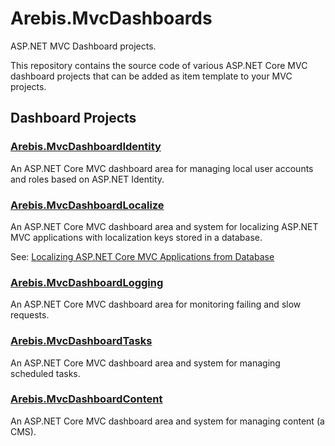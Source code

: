 
# Arebis.MvcDashboards
 ASP.NET MVC Dashboard projects.

This repository contains the source code of various ASP.NET Core MVC dashboard projects that can be added as item template to your MVC projects.

## Dashboard Projects

### [Arebis.MvcDashboardIdentity](https://www.nuget.org/packages/Arebis.MvcDashboardIdentity)
An ASP.NET Core MVC dashboard area for managing local user accounts and roles based on ASP.NET Identity.

### [Arebis.MvcDashboardLocalize](https://www.nuget.org/packages/Arebis.MvcDashboardLocalize)
An ASP.NET Core MVC dashboard area and system for localizing ASP.NET MVC applications with localization keys stored in a database.

See: [Localizing ASP.NET Core MVC Applications from Database](https://www.codeproject.com/Articles/5348357/Localizing-ASP-NET-Core-MVC-Applications-from-Data)

### [Arebis.MvcDashboardLogging](https://www.nuget.org/packages/Arebis.MvcDashboardLogging)
An ASP.NET Core MVC dashboard area for monitoring failing and slow requests.

### [Arebis.MvcDashboardTasks](https://www.nuget.org/packages/Arebis.MvcDashboardTasks)
An ASP.NET Core MVC dashboard area and system for managing scheduled tasks.

### [Arebis.MvcDashboardContent](https://www.nuget.org/packages/Arebis.MvcDashboardContent)
An ASP.NET Core MVC dashboard area and system for managing content (a CMS).
